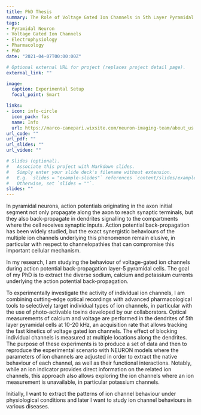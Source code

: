 ```yaml
---
title: PhD Thesis
summary: The Role of Voltage Gated Ion Channels in 5th Layer Pyramidal Neuron Action Potential Backpropagation
tags:
- Pyramidal Neuron
- Voltage Gated Ion Channels
- Electrophysiology
- Pharmacology
- PhD
date: "2021-04-07T00:00:00Z"

# Optional external URL for project (replaces project detail page).
external_link: ""

image:
  caption: Experimental Setup
  focal_point: Smart

links:
- icon: info-circle
  icon_pack: fas
  name: Info
  url: https://marco-canepari.wixsite.com/neuron-imaging-team/about_us
url_code: ""
url_pdf: ""
url_slides: ""
url_video: ""

# Slides (optional).
#   Associate this project with Markdown slides.
#   Simply enter your slide deck's filename without extension.
#   E.g. `slides = "example-slides"` references `content/slides/example-slides.md`.
#   Otherwise, set `slides = ""`.
slides: ""
---
```


In pyramidal neurons, action potentials originating in the axon initial segment not only propagate along the axon to reach synaptic terminals, but they also back-propagate in dendrites signalling to the compartments where the cell receives synaptic inputs. Action potential back-propagation has been widely studied, but the exact synergistic behaviours of the multiple ion channels underlying this phenomenon remain elusive, in particular with respect to channelopathies that can compromise this important cellular mechanism.

In my research, I am studying the behaviour of voltage-gated ion channels during action potential back-propagation layer-5 pyramidal cells. The goal of my PhD is to extract the diverse sodium, calcium and potassium currents underlying the action potential back-propagation.

To experimentally investigate the activity of individual ion channels, I am combining cutting-edge optical recordings with advanced pharmacological tools to selectively target individual types of ion channels, in particular with the use of photo-activable toxins developed by our collaborators. Optical measurements of calcium and voltage are performed in the dendrites of 5th layer pyramidal cells at 10-20 kHz, an acquisition rate that allows tracking the fast kinetics of voltage gated ion channels. The effect of blocking individual channels is measured at multiple locations along the dendrites. The purpose of these experiments is to produce a set of data and then to reproduce the experimental scenario with NEURON models where the parameters of ion channels are adjusted in order to extract the native behaviour of each channel, as well as their functional interactions. Notably, while an ion indicator provides direct information on the related ion channels, this approach also allows exploring the ion channels where an ion measurement is unavailable, in particular potassium channels. 

Initially, I want to extract the patterns of ion channel behaviour under physiological conditions and later I want to study ion channel behaviours in various diseases. 
